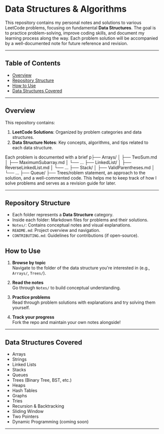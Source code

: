 # Data Structures & Algorithms

This repository contains my personal notes and solutions to various LeetCode problems, focusing on fundamental **Data Structures**. The goal is to practice problem-solving, improve coding skills, and document my learning process along the way. Each problem solution will be accompanied by a well-documented note for future reference and revision.

---

## Table of Contents

- [Overview](#Overview)
- [Repository Structure](#repository-structure)
- [How to Use](#how-to-use)
- [Data Structures Covered](#data-structures-covered)


---

## Overview

This repository contains:
1. **LeetCode Solutions**: Organized by problem categories and data structures.
2. **Data Structure Notes**: Key concepts, algorithms, and tips related to each data structure.

Each problem is documented with a brief p├── Arrays/
│ ├── TwoSum.md
│ ├── MaximumSubarray.md
│ └── ...
├── LinkedList/
│ ├── ReverseLinkedList.md
│ └── ...
├── Stack/
│ ├── ValidParentheses.md
│ └── ...
├── Queue/
├── Trees/roblem statement, an approach to the solution, and a well-commented code. This helps me to keep track of how I solve problems and serves as a revision guide for later.

---

## Repository Structure


- Each folder represents a **Data Structure** category.
- Inside each folder: Markdown files for problems and their solutions.
- `Notes/`: Contains conceptual notes and visual explanations.
- `README.md`: Project overview and navigation.
- `CONTRIBUTING.md`: Guidelines for contributions (if open-source).


## How to Use

1. **Browse by topic**  
   Navigate to the folder of the data structure you're interested in (e.g., `Arrays/`, `Trees/`).

2. **Read the notes**  
   Go through `Notes/` to build conceptual understanding.

3. **Practice problems**  
   Read through problem solutions with explanations and try solving them yourself.

4. **Track your progress**  
   Fork the repo and maintain your own notes alongside!

---

## Data Structures Covered

- Arrays
- Strings
- Linked Lists
- Stacks
- Queues
- Trees (Binary Tree, BST, etc.)
- Heaps
- Hash Tables
- Graphs
- Tries
- Recursion & Backtracking
- Sliding Window
- Two Pointers
- Dynamic Programming (coming soon)

---

















